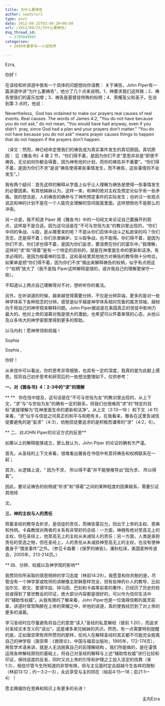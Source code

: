 ```yaml
---
title: 为什么要祷告
author: sweditor3
type: post
date: 2012-09-25T03:49:20+00:00
url: /2012/09/25/为什么要祷告/
dsq_thread_id:
  - 1795049993
categories:
  - 2009年春季号——小组牧养

---
```

Ezra,

你好！

在读经和听讲道中我有一个具体的问题想向你请教： 关于祷告，John Piper有一篇讲道中讲“为什么要祷告”，他分了几个点来说明。1、神要求我们这样做；2、祷告使我们的喜乐加增；3、祷告是基督徒特殊的权柄；4、荣耀圣父和圣子。在谈到第 3 点时，他说：
  
Nevertheless,  God has ordained to make our prayers real causes of real events. Real causes. The words of James 4:2, &#8220;You do not have because you do not ask,&#8221; do not mean, &#8220;You would have had anyway, even if you didn&#8217;t  pray, since God had a plan and your prayers don&#8217;t matter.&#8221; &#8220;You do not have because you do not ask&#8221; means prayer causes things to happen that do not happen if the prayers don&#8217;t happen.
  
（译文：然而，神已经命定使我们的祷告成为真实事件发生的真切原因。真切原因： 见《雅各书》4 章 2 节，“你们得不着，是因为你们不求”意思并非是“即使不祷告，无论如何你都会得着，因为神有他的计划，而你的祷告并不重要”。“你们得不着，是因为你们不求”是说“祷告使得某些事情发生，而不祷告，这些事情则不会发生”。）
  
我有两个疑问：首先这样的解释从字面上似乎让人理解为祷告是使得一些事情发生的必要因素。有其他姊妹认为，这样一来，和神的绝对主权及预定论似乎有一些矛盾。我的想法是，人的祷告的确参与了神所预定事件的实际发生；也听过一些观点说这和神的计划不是在一个人能完全理解的空间层面里面。这样想倒也不是那么的冲突。

另一点是，我不知道 Piper 用《雅各书》中的一句经文来论证自己要展开的观点，这样是不是合适。因为这句话是在“不可与世俗为友”的教训里出现的，“你们中间的争战、斗殴，是从哪里来的呢？不是从你们百体中战斗之私欲来的吗？你们贪恋，还是得不着；你们杀害嫉妒，又斗殴争战，也不能得。你们得不着，是因为你们不求。你们求也得不着，是因为你们妄求，要浪费在你们的宴乐中。”我理解，这样的“求”和“得着”是有一个特定的目标的，就是在神里面生命的更新和洁净。有求必得的，是因为按着神的旨意，这和圣经里其他地方对祷告的教导倒十分吻合。如果单是把“你们得不着，因为你们不求”摘出来解释祷告的权柄，似乎有点把这个“权柄”放大了（我不是指 Piper这样解释是错的，或许我自己的理解更保守一些）。
  
不知道以上两点自己理解得对不对，想听听你的看法。
  
另外，在听讲道的时候，越来越觉得需要分辨，不仅是分辨异端，更多的是对一些神学体系下各种观念的分辨。感受是似乎越是神学体系相对完备的属灵领袖，越倾向于用自己的神学观来解释问题。John Piper据说是在美国真正的信徒中影响力最大的。他对上帝的渴慕对我是很大的激励，也希望可以怀着审慎的心态，从他以及众多伟大的神学家那里得到更多的帮助。
  
以马内利！愿神带领和祝福！
  
Sophia
  
Sophia ,
  
你好！
  
从来信中可以看出，你的思考非常细致，也具有一定的深度，我真的是为此献上感恩。现将自己初步思考和研究后的一些想法整理如下，仅供参考：

**一、对《雅各书》4：2-3中的“求”的理解**
  
** **   你在信中提及，这句话是在“不可与世俗为友”的教训里出现的，从上下文，“求”与“与世俗为友”的确有一定的联系，但我们也很难将“求”的“特定的目标”直接理解为“在神里面生命的更新和洁净”。从上文（3:13—18 ）和下文（4:11）来看，“求”似乎与信徒之间真正的和平与和睦有关。在我看来，雅各在这里告诫信徒要避免的是“妄求”（4:3），劝勉信徒要追求的是积极而谦卑的“求”（4:2，6）。

** 二、对JOHN Piper的论证方式的反思**

如果以上的解释能够成立，那么我认为，John Piper 的论证的确有欠严谨。
  
首先，从圣经的上下文来看，很难看出雅各在书信中有意将祷告和权柄联系在一起；
  
其次，从逻辑上说，“ 因为不求， 所以得不着”并不能够推导出“因为求， 所以得着”。
  
因此，要论证祷告的权柄或“祈求”和“得着”之间的某种程度的因果联系，需要引证其他经
  
文。

**三、神的主权与人的责任**

照着圣经的教导去祈求，是信徒的责任，而祷告蒙应允，则出于上帝的主权、恩典和怜悯。卡森教授对两者的关系有非常好的总结：一方面，神拥有绝对至高无上的主权，但在圣经上，他至高无上的主权从未减轻人的责任；另一方面，人类是承担责任的受造之物，但在圣经上，人的责任从未减损神至高无上的主权，也没有使神置身于“偶发事件”之外。（参见卡森著：《保罗的祷告》，潘秋松译，美国麦种传道会，2005年，213-214页。）

** 四、分辨、权威以及神学观的影响**

我赞同你所采取的慎思明辨的学习态度（林前14:29）。我愿意和你共勉的是，尽管没有一个神学家或牧师的讲解像主耶稣那样完全，但有些神的仆人的教导，比如加尔文、欧文、爱德华兹、钟马田、巴刻和卡森等前辈的著作，已经历了历史的检验或得到了普世教会的印证，绝大部分内容都是很好的，可以作为信仰生活中的“辅助性权威”。从我有限的了解来看，John Piper也是一位值得信赖的属灵前辈，讲道时常常陶醉在上帝的荣耀之中，听他的讲道，真的使我经历到了对上帝的更多的渴慕。

学习圣经时应尽量避免将自己的意思“读入”圣经的私意解经（彼前 1:20），而追求对圣经文本含义的“读出”，这是诸多弟兄姊妹的共识。然而，有一点需要特别提醒的是，正如唐崇荣牧师所赞同的那样，任何人在解释圣经时其实都不可能完全脱离自己的神学观（唐崇荣：《救赎论》，中国与福音出版社，1995年，172-174页），用哲学术语来讲，就是人无法脱离自己的前理解结构 。我们所能做的，是在谨慎运用各种解经原则的基础上，将自己对圣经的解释与上述“辅助性权威”进行比较和印证，保持适度的反省，同时又对上帝的引导和护理之工投入坚定的信靠（来1:3），相信尽管今生所知道的非常有限，但与主见面时定会超越今生各样的限制（林前13:12；约一3:2—3），永远享受与主的同在（帖前4:15—18；启21:1—4）！

愿主赐福你在恩典和知识上有更多的长进！

<p style="text-align: right;">
                                              　　　　　　　　　　　　　主内Ezra
</p>